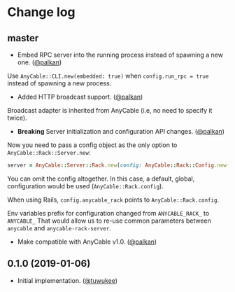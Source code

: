 # Change log

## master

- Embed RPC server into the running process instead of spawning a new one. ([@palkan][])

Use `AnyCable::CLI.new(embedded: true)` when `config.run_rpc = true` instead of spawning a new process.

- Added HTTP broadcast support. ([@palkan])

Broadcast adapter is inherited from AnyCable (i.e, no need to specify it twice).

- **Breaking** Server initialization and configuration API changes. ([@palkan][])

Now you need to pass a config object as the only option to `AnyCable::Rack::Server.new`:

```ruby
server = AnyCable::Server::Rack.new(config: AnyCable::Rack::Config.new(**params))
```

You can omit the config altogether. In this case, a default, global, configuration would be used (`AnyCable::Rack.config`).

When using Rails, `config.anycable_rack` points to `AnyCable::Rack.config`.

Env variables prefix for configuration changed from `ANYCABLE_RACK_` to `ANYCABLE_`
That would allow us to re-use common parameters between `anycable` and `anycable-rack-server`.

- Make compatible with AnyCable v1.0. ([@palkan][])

## 0.1.0 (2019-01-06)

- Initial implementation. ([@tuwukee][])

[@palkan]: https://github.com/palkan
[@tuwukee]: https://github.com/tuwukee
